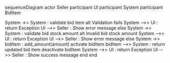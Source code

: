 sequenceDiagram
    actor Seller
    participant UI
    participant System
    participant BidItem

    
 
 System ->> System : validate bid item
    alt Validation fails
        System -->> UI : return Exception
        UI -->> Seller : Show error message
    else
        System ->> System : validate bid stock amount
        alt Invalid bid stock amount
            System -->> UI : return Exception
            UI -->> Seller : Show error message
        else
            System ->> bidItem : add_amount(amount)
            activate bidItem
            bidItem -->> System : return updated bid item
            deactivate bidItem
            System -->> UI : return Exception
            UI -->> Seller : Show success message
        end
    end